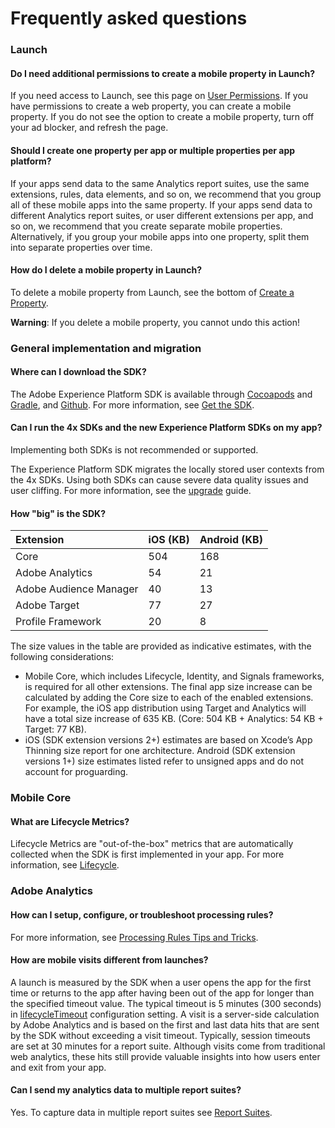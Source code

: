 # Frequently asked questions

### Launch

#### Do I need additional permissions to create a mobile property in Launch?

If you need access to Launch, see this page on [User Permissions](https://docs.adobelaunch.com/administration/user-permissions). If you have permissions to create a web property, you can create a mobile property. If you do not see the option to create a mobile property, turn off your ad blocker, and refresh the page.

#### Should I create one property per app or multiple properties per app platform?

If your apps send data to the same Analytics report suites, use the same extensions, rules, data elements, and so on, we recommend that you group all of these mobile apps into the same property. If your apps send data to different Analytics report suites, or user different extensions per app, and so on,  we recommend that you create separate mobile properties. Alternatively, if you group your mobile apps into one property, split them into separate properties over time.

#### How do I delete a mobile property in Launch?

To delete a mobile property from Launch, see the bottom of [Create a Property](https://docs.adobelaunch.com/getting-started-1/general-launch-configuration-and-settings/create-a-property).    
  
**Warning**: If you delete a mobile property, you cannot undo this action!

### General implementation and migration

#### Where can I download the SDK?

The Adobe Experience Platform SDK is available through [Cocoapods](https://cocoapods.org) and [Gradle](https://gradle.org/), and [Github](https://github.com/Adobe-Marketing-Cloud/acp-sdks/). For more information, see [Get the SDK](../../getting-started/get-the-sdk.md).

#### Can I run the 4x SDKs and the new Experience Platform SDKs on my app?

Implementing both SDKs is not recommended or supported.   
  
The Experience Platform SDK migrates the locally stored user contexts from the 4x SDKs. Using both SDKs can cause severe data quality issues and user cliffing. For more information, see the [upgrade](../upgrading-to-aep/) guide.

#### **How "big" is the SDK?**

| Extension | iOS  \(KB\) | Android \(KB\) |
| :--- | :--- | :--- |
| Core | 504 | 168 |
| Adobe Analytics | 54 | 21 |
| Adobe Audience Manager | 40 | 13 |
| Adobe Target | 77 | 27 |
| Profile Framework | 20 | 8 |

The size values in the table are provided as indicative estimates, with the following considerations:

* Mobile Core, which includes Lifecycle, Identity, and Signals frameworks, is required for all other extensions.  The final app size increase can be calculated by adding the Core size to each of the enabled extensions. For example, the iOS app distribution using Target and Analytics will have a total size increase of 635 KB. \(Core: 504 KB + Analytics: 54 KB + Target: 77 KB\).
* iOS \(SDK extension versions 2+\) estimates are based on Xcode’s App Thinning size report for one architecture.  Android \(SDK extension versions 1+\) size estimates listed refer to unsigned apps and do not account for proguarding.

### Mobile Core

#### What are Lifecycle Metrics?

Lifecycle Metrics are "out-of-the-box" metrics that are automatically collected when the SDK is first implemented in your app. For more information, see [Lifecycle](../../using-mobile-extensions/mobile-core/lifecycle/).

### Adobe Analytics

#### How can I setup, configure, or troubleshoot processing rules?

For more information, see [Processing Rules Tips and Tricks](https://docs.adobe.com/content/help/en/analytics/admin/admin-tools/processing-rules/processing-rules-tips.html).

#### How are mobile visits different from launches?

A launch is measured by the SDK when a user opens the app for the first time or returns to the app after having been out of the app for longer than the specified timeout value. The typical timeout is 5 minutes \(300 seconds\) in [lifecycleTimeout](https://aep-sdks.gitbook.io/docs/using-mobile-extensions/mobile-core/lifecycle#configuration-keys) configuration setting. A visit is a server-side calculation by Adobe Analytics and is based on the first and last data hits that are sent by the SDK without exceeding a visit timeout. Typically, session timeouts are set at 30 minutes for a report suite. Although visits come from traditional web analytics, these hits still provide valuable insights into how users enter and exit from your app.

#### Can I send my analytics data to multiple report suites?

Yes. To capture data in multiple report suites see [Report Suites](https://aep-sdks.gitbook.io/docs/using-mobile-extensions/adobe-analytics#report-suites).

